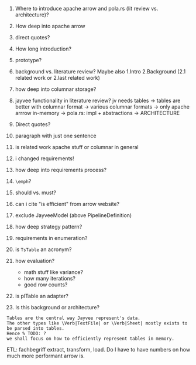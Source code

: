 1. Where to introduce apache arrow and pola.rs (lit review vs. architecture)?
2. How deep into apache arrow
3. direct quotes?
4. How long introduction?
5. prototype?
5. background vs. literature review?
    Maybe also 1.Intro 2.Background (2.1 related work or 2.last related work)
6. how deep into columnar storage?
7. jayvee functionality in literature review?
    jv needs tables -> tables are better with columnar format -> various columnar formats -> only apache arrrow in-memory -> pola.rs: impl + abstractions -> ARCHITECTURE
8. Direct quotes?
9. paragraph with just one sentence
10. is related work apache stuff or columnar in general
11. i changed requirements!
12. how deep into requirements process?
13. `\emph`?
14. should vs. must?
15. can i cite "is efficient" from arrow website?
16. exclude JayveeModel (above PipelineDefinition)
17. how deep strategy pattern?
18. requirements in enumeration?
19. is `TsTable` an acronym?
20. how evaluation?
    - math stuff like variance?
    - how many iterations?
    - good row counts?
21. is plTable an adapter?


11. Is this background or architecture?
```lualatex
Tables are the central way Jayvee represent's data.
The other types like \Verb|TextFile| or \Verb|Sheet| mostly exists to be parsed into tables.
Hence % TODO: ?
we shall focus on how to efficiently represent tables in memory.
```



ETL: fachbegriff extract, transform, load.
Do I have to have numbers on how much more performant arrow is.
